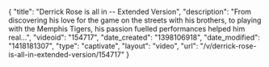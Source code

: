 {
    "title": "Derrick Rose is all in -- Extended Version",
    "description": "From discovering his love for the game on the streets with his brothers, to playing with the Memphis Tigers, his passion fuelled performances helped him real...",
    "videoid": "154717",
    "date_created": "1398106918",
    "date_modified": "1418181307",
    "type": "captivate",
    "layout": "video",
    "url": "\/v\/derrick-rose-is-all-in-extended-version\/154717"
}
